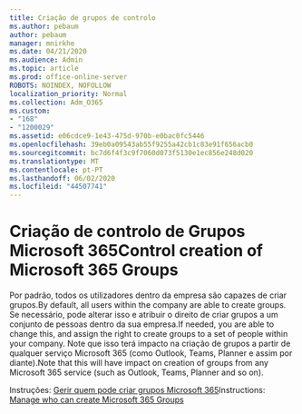 ```yaml
---
title: Criação de grupos de controlo
ms.author: pebaum
author: pebaum
manager: mnirkhe
ms.date: 04/21/2020
ms.audience: Admin
ms.topic: article
ms.prod: office-online-server
ROBOTS: NOINDEX, NOFOLLOW
localization_priority: Normal
ms.collection: Adm_O365
ms.custom:
- "168"
- "1200029"
ms.assetid: e06cdce9-1e43-475d-970b-e0bac0fc5446
ms.openlocfilehash: 39eb0a09543ab55f9255a42cb1c83e91f656acb0
ms.sourcegitcommit: bc7d6f4f3c9f7060d073f5130e1ec856e248d020
ms.translationtype: MT
ms.contentlocale: pt-PT
ms.lasthandoff: 06/02/2020
ms.locfileid: "44507741"
---
```

# <a name="control-creation-of-microsoft-365-groups"></a><span data-ttu-id="4e242-102">Criação de controlo de Grupos Microsoft 365</span><span class="sxs-lookup"><span data-stu-id="4e242-102">Control creation of Microsoft 365 Groups</span></span>

<span data-ttu-id="4e242-103">Por padrão, todos os utilizadores dentro da empresa são capazes de criar grupos.</span><span class="sxs-lookup"><span data-stu-id="4e242-103">By default, all users within the company are able to create groups.</span></span> <span data-ttu-id="4e242-104">Se necessário, pode alterar isso e atribuir o direito de criar grupos a um conjunto de pessoas dentro da sua empresa.</span><span class="sxs-lookup"><span data-stu-id="4e242-104">If needed, you are able to change this, and assign the right to create groups to a set of people within your company.</span></span> <span data-ttu-id="4e242-105">Note que isso terá impacto na criação de grupos a partir de qualquer serviço Microsoft 365 (como Outlook, Teams, Planner e assim por diante).</span><span class="sxs-lookup"><span data-stu-id="4e242-105">Note that this will have impact on creation of groups from any Microsoft 365 service (such as Outlook, Teams, Planner and so on).</span></span>
  
<span data-ttu-id="4e242-106">Instruções: [Gerir quem pode criar grupos Microsoft 365](https://docs.microsoft.com/microsoft-365/admin/create-groups/manage-creation-of-groups)</span><span class="sxs-lookup"><span data-stu-id="4e242-106">Instructions: [Manage who can create Microsoft 365 Groups](https://docs.microsoft.com/microsoft-365/admin/create-groups/manage-creation-of-groups)</span></span>
